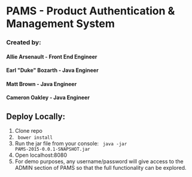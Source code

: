 # PAMS - Product Authentication & Management System
### Created by:
#### Allie Arsenault - Front End Engineer
#### Earl "Duke" Bozarth - Java Engineer
#### Matt Brown - Java Engineer
#### Cameron Oakley - Java Engineer

## Deploy Locally:
1. Clone repo
2. <code> bower install </code>
3. Run the jar file from your console: 
<code> java -jar PAMS-2015-0.0.1-SNAPSHOT.jar </code>
4. Open localhost:8080
5. For demo purposes, any username/password will give access to the ADMIN section of PAMS so that the full functionality can be explored.



